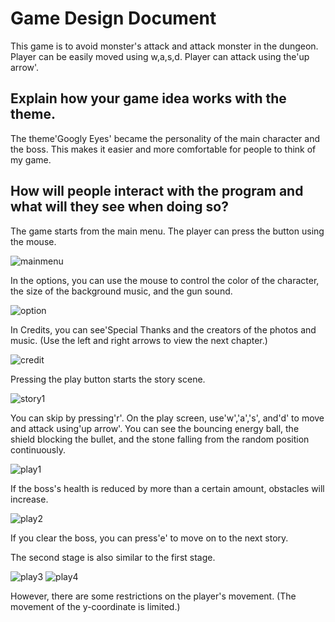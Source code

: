 Game Design Document
====================

This game is to avoid monster's attack and attack monster in the dungeon.
Player can be easily moved using w,a,s,d.
Player can attack using the'up arrow'.

Explain how your game idea works with the theme.
------------------------------------------------
The theme'Googly Eyes' became the personality of the main character and the boss.
This makes it easier and more comfortable for people to think of my game.

How will people interact with the program and what will they see when doing so?
-------------------------------------------------------------------------------
The game starts from the main menu.
The player can press the button using the mouse.

![mainmenu](https://user-images.githubusercontent.com/65064814/86880493-bef78800-c127-11ea-95f5-30e70c4f8c52.PNG)

In the options, you can use the mouse to control the color of the character, the size of the background music, and the gun sound.

![option](https://user-images.githubusercontent.com/65064814/86880497-c028b500-c127-11ea-88a2-4eedd2a7436e.PNG)

In Credits, you can see'Special Thanks and the creators of the photos and music.
(Use the left and right arrows to view the next chapter.)

![credit](https://user-images.githubusercontent.com/65064814/86880499-c0c14b80-c127-11ea-9e4d-fc1a4a8299fb.PNG)

Pressing the play button starts the story scene.

![story1](https://user-images.githubusercontent.com/65064814/86880530-cc147700-c127-11ea-99c3-68462752ccd0.png)

You can skip by pressing'r'.
On the play screen, use'w','a','s', and'd' to move and attack using'up arrow'.
You can see the bouncing energy ball, the shield blocking the bullet, and the stone falling from the random position continuously.

![play1](https://user-images.githubusercontent.com/65064814/86880501-c0c14b80-c127-11ea-8bea-6e43f0700364.PNG)

If the boss's health is reduced by more than a certain amount, obstacles will increase.

![play2](https://user-images.githubusercontent.com/65064814/86880502-c159e200-c127-11ea-8107-7abf3e9c6a4d.PNG)

If you clear the boss, you can press'e' to move on to the next story.

The second stage is also similar to the first stage.

![play3](https://user-images.githubusercontent.com/65064814/86880503-c1f27880-c127-11ea-8238-e3f1d600b246.PNG)
![play4](https://user-images.githubusercontent.com/65064814/86880506-c28b0f00-c127-11ea-977c-6f4ffbd87364.PNG)

However, there are some restrictions on the player's movement.
(The movement of the y-coordinate is limited.)

